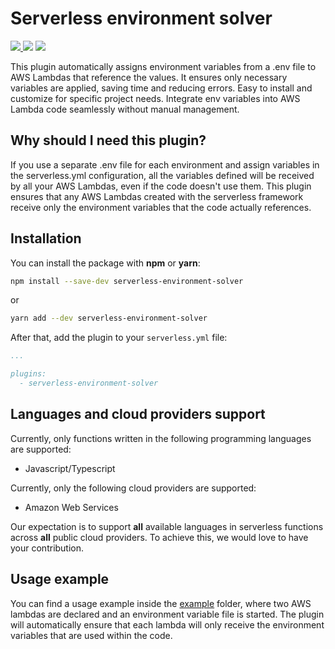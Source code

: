 # Serverless environment solver

<p>
<a href="https://www.serverless.com">  
    <img src="http://public.serverless.com/badges/v3.svg">  
</a>
<a>
    <img src="https://img.shields.io/badge/PRs-welcome-brightgreen.svg?style=flat-square">
</a>
<img src="https://img.shields.io/npm/l/serverless-offline.svg?style=flat-square">  
</p>
  
This plugin automatically assigns environment variables from a .env file to AWS Lambdas that reference the values. It ensures only necessary variables are applied, saving time and reducing errors. Easy to install and customize for specific project needs. Integrate env variables into AWS Lambda code seamlessly without manual management.

## Why should I need this plugin?

If you use a separate .env file for each environment and assign variables in the serverless.yml configuration, all the variables defined will be received by all your AWS Lambdas, even if the code doesn't use them. This plugin ensures that any AWS Lambdas created with the serverless framework receive only the environment variables that the code actually references.

## Installation

You can install the package with **npm** or **yarn**:

```sh
npm install --save-dev serverless-environment-solver
```

or

```sh
yarn add --dev serverless-environment-solver
```

After that, add the plugin to your `serverless.yml` file:

```yaml
...

plugins:
  - serverless-environment-solver
```

## Languages and cloud providers support

Currently, only functions written in the following programming languages ​​are supported:

- Javascript/Typescript

Currently, only the following cloud providers are supported:

- Amazon Web Services

Our expectation is to support **all** available languages in serverless functions across **all** public cloud providers. To achieve this, we would love to have your contribution.

## Usage example

You can find a usage example inside the [example](https://github.com/CaioFauza/serverless-environment-solver/tree/main/example) folder, where two AWS lambdas are declared and an environment variable file is started. The plugin will automatically ensure that each lambda will only receive the environment variables that are used within the code.
